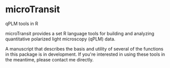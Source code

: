 # microTransit
qPLM tools in R

microTransit provides a set R language tools for building and analyzing quantitative polarized light microscopy (qPLM) data.

A manuscript that describes the basis and utility of several of the functions in this package is in development. If you're interested in using these tools in the meantime, please contact me directly.
